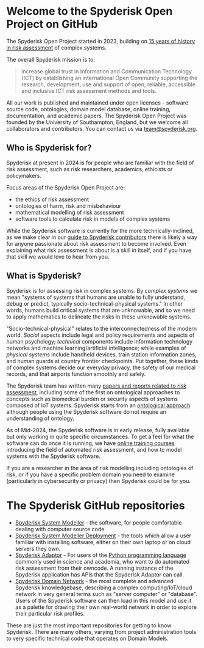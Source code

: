 # Welcome to the Spyderisk Open Project on GitHub

The Spyderisk Open Project started in 2023, building on
[15 years of history in risk assessment](https://github.com/Spyderisk/system-modeller/blob/dev/HISTORY.md)
of complex systems.

The overall Spyderisk mission is to:

> increase global trust in Information and Communication Technology (ICT) by establishing an international Open Community supporting the research, development, use and support of open, reliable, accessible and inclusive ICT risk assessment methods and tools.

All our work is published and maintained under open licenses - software
source code, ontologies, domain model database, online training, documentation,
and academic papers. The Spyderisk Open Project was founded by the University of
Southampton, England, but we welcome all collaborators and contributors. You can
contact us via [team@spyderisk.org](mailto://team@spyderisk.org).

## Who is Spyderisk for?

Spyderisk at present in 2024 is for people who are familiar with the field of risk
assessment, such as risk researchers, academics, ethicists or policymakers.

Focus areas of the Spyderisk Open Project are:

* the ethics of risk assessment
* ontologies of harm, risk and misbehaviour
* mathematical modelling of risk assessment
* software tools to calculate risk in models of complex systems

While the Spyderisk software is currently for the more technically-inclined,
as we make clear in our
[guide to Spyderisk contributors](https://github.com/Spyderisk/system-modeller/blob/dev/CONTRIBUTING.md)
there is likely a way for anyone passionate about risk assessment to become involved.
Even explaining what risk assessment is about is a skill in itself,
and if you have that skill we would love to hear from you.

## What is Spyderisk?

Spyderisk is for assessing risk in complex systems. By *complex systems* we
mean "systems of systems that humans are unable to fully understand, debug or
predict, typically socio-technical-physical systems." In other words, humans
build critical systems that are unknowable, and so we need to apply mathematics
to delineate the risks in these unknowable systems.

"Socio-technical-physical" relates to the interconnectedness of
the modern world. *Social* aspects include legal and policy requirements and
aspects of human psychology;
*technical* components include information technology networks and machine
learning/artificial intelligence; while examples of *physical systems* include
handheld devices, train station information zones, and human guards at country
frontier checkpoints. Put together, these kinds of complex systems decide our
everyday privacy, the safety of our medical records, and that airports function
smoothly and safely.

The Spyderisk team has written many
[papers and reports related to risk assessment](https://github.com/Spyderisk/system-modeller/blob/dev/docs/papers/README.md),
including some of the first on ontological approaches to concepts such as biomedical burden
or security aspects of systems composed of IoT systems. Spyderisk starts from an
[ontological approach](https://github.com/Spyderisk/system-modeller/blob/dev/docs/ontology.md)
although people using the Spyderisk software do not require an understanding of ontology.

As of Mid-2024, the Spyderisk software is in early release, fully available but only working
in quite specific circumstances. To get a feel for what the software can do once it is running,
we have [online training courses](https://training.spyderisk.org/courses/) introducing the field of 
automated risk assessment, and how to model systems with the Spyderisk software.

If you are a researcher in the area of risk modelling including ontologies of
risk, or if you have a specific problem domain you need to examine (particularly
in cybersecurity or privacy) then Spyderisk could be for you. 

# The Spyderisk GitHub repositories

* [Spyderisk System Modeller](https://github.com/Spyderisk/system-modeller) - the software, for people comfortable dealing with computer source code
* [Spyderisk System Modeller Deployment](https://github.com/Spyderisk/system-modeller-deployment/) - the tools which allow a user familiar with installing software, either on their own laptop or on cloud servers they own.
* [Spyderisk Adaptor](https://github.com/Spyderisk/system-modeller-adaptor/) - For users of the [Python programming language](https://python.org) commonly used in science and academia, who want to do automated risk assessment from their owncode. A running instance of the Spyderisk application has APIs that the Spyderisk Adaptor can call.
* [Spyderisk Domain Network](https://github.com/Spyderisk/domain-network) - the most complete and advanced Spyderisk knowledgebase, describing a complex computing/IoT/cloud network in very general terms such as "server computer" or "database". Users of the Spyderisk software can then load in this model and use it as a palette for drawing their own real-world network in order to explore their particular risk profiles.

These are just the most important repositories for getting to know Spyderisk. There are many others,
varying from project administration
tools to very specific technical code that operates on Domain Models.
